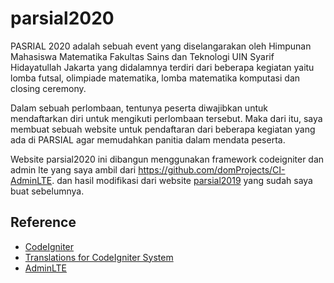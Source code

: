 # parsial2020
PASRIAL 2020 adalah sebuah event yang diselangarakan oleh Himpunan Mahasiswa Matematika Fakultas Sains dan Teknologi UIN Syarif Hidayatullah Jakarta yang didalamnya terdiri dari beberapa kegiatan yaitu lomba futsal, olimpiade matematika, lomba matematika komputasi dan closing ceremony.

Dalam sebuah perlombaan, tentunya peserta diwajibkan untuk mendaftarkan diri untuk mengikuti perlombaan tersebut. Maka dari itu, saya membuat sebuah website untuk pendaftaran dari beberapa kegiatan yang ada di PARSIAL agar memudahkan panitia dalam mendata peserta. 

Website parsial2020 ini dibangun menggunakan framework codeigniter dan admin lte yang saya ambil dari https://github.com/domProjects/CI-AdminLTE. dan hasil modifikasi dari website [parsial2019](https://github.com/maftuhm/parsial2019) yang sudah saya buat sebelumnya.

## Reference

* [CodeIgniter](https://github.com/bcit-ci/CodeIgniter)
* [Translations for CodeIgniter System](https://github.com/bcit-ci/codeigniter3-translations)
* [AdminLTE](https://github.com/almasaeed2010/AdminLTE)
